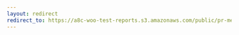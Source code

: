 ```yaml
---
layout: redirect
redirect_to: https://a8c-woo-test-reports.s3.amazonaws.com/public/pr-merge/44762/e2e/index.html
---
```

